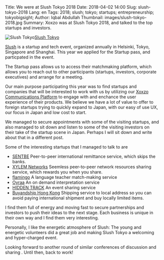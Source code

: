 Title: We were at Slush Tokyo 2018
Date: 2018-04-02 14:00
Slug: slush-tokyo-2018
Lang: en
Tags: 2018; slush; tokyo; startups; entrepreneurship; tokyobigsight;
Author: Iqbal Abdullah
Thumbnail: images/slush-tokyo-2018.jpg
Summary: Xoxzo was at Slush Tokyo 2018, and talked to the top startups and investors.

![Slush Tokyo]({filename}/images/slush-tokyo-2018.jpg)[Slush Tokyo](http://tokyo.slush.org/)

[Slush](http://www.slush.org/globally/) is a startup and tech event, organized annually in Helsinki, Tokyo,
Singapore and Shanghai. This year we applied for the Startup pass, and
particpated in the event.

The Startup pass allows us to access their matchmaking platform, which allows you
to reach out to other participants (startups, investors, corporate executives)
and arrange for a meeting. 

Our main purpose participating this year was to find startups and companies that
will be interested to work with us by utilizing our [Xoxzo Communications Platform](https://www.xoxzo.com/en/)
to engage with and enchance the user experience of their products. We believe we
have a lot of value to offer to foreign startups trying to quickly expand to Japan,
with our easy of use UX, our focus in Japan and low cost to start.

We managed to secure appointments with some of the visiting startups, and
also managed to sit down and listen to some of the visiting investors on their
take of the startup scene in Japan. Perhaps I will sit down and write about that
in a different post.

Some of the interesting startups that I managed to talk to are

- [SENTBE](https://www.sentbe.com/en/) Peer-to-peer international remittance service,
  which skips the banks.
- [XYLEM Networks](https://xylem.network/) Seemless peer-to-peer network resources
  sharing service, which rewards you when you share.
- [flamingo](https://app-flamingo.com/) A language teacher match-making service
- [Oyraa](https://www.oyraa.com/) An on demand interpretation service
- [HIDDEN TRACK](http://hiddentrack.co/) An event sharing service
- [Buyandship Hong Kong](http://www.buyandship.co.jp/) Shipping service to local
  address so you can avoid paying international shipment and buy locally limited
  items.

I find them full of energy and moving fast to secure partnerships and investors
to push their ideas to the next stage. Each business is unique in their own way
and I find them very interesting.

Personally, I like the energetic atmosphere of Slush: The young and energetic
volunteers did a great job and making Slush Tokyo a welcoming and hyper-charged
event.

Looking forward to another round of similar conferences of discussion and sharing . Until then, back to
work!
